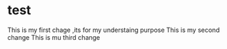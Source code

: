 # test

This is my first chage ,its for my understaing purpose
This is my second change
This is mu third change
